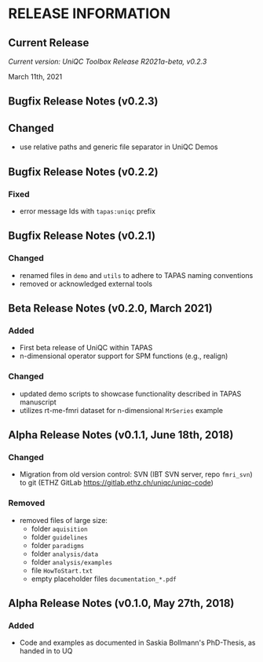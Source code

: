 RELEASE INFORMATION
===================

Current Release
---------------

*Current version: UniQC Toolbox Release R2021a-beta, v0.2.3*

March 11th, 2021


Bugfix Release Notes (v0.2.3)
-----------------------------

## Changed
- use relative paths and generic file separator in UniQC Demos


Bugfix Release Notes (v0.2.2)
-----------------------------

### Fixed
- error message Ids with `tapas:uniqc` prefix


Bugfix Release Notes (v0.2.1)
-----------------------------

### Changed
- renamed files in `demo` and `utils` to adhere to TAPAS naming conventions
- removed or acknowledged external tools


Beta Release Notes (v0.2.0, March 2021)
---------------------------------------

### Added
- First beta release of UniQC within TAPAS
- n-dimensional operator support for SPM functions (e.g., realign)

### Changed
- updated demo scripts to showcase functionality described in TAPAS manuscript
- utilizes rt-me-fmri dataset for n-dimensional `MrSeries` example


Alpha Release Notes (v0.1.1, June 18th, 2018)
---------------------------------------------

### Changed
- Migration from old version control: SVN (IBT SVN server, repo `fmri_svn`) to git (ETHZ GitLab https://gitlab.ethz.ch/uniqc/uniqc-code)

### Removed
- removed files of large size:
    - folder `aquisition`
    - folder `guidelines`
    - folder `paradigms`
    - folder `analysis/data`
    - folder `analysis/examples`
    - file `HowToStart.txt`
    - empty placeholder files `documentation_*.pdf`


Alpha Release Notes (v0.1.0, May 27th, 2018)
--------------------------------------------

### Added
- Code and examples as documented in Saskia Bollmann's PhD-Thesis, as handed in to UQ
